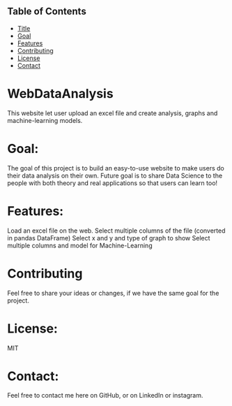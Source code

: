 ## Table of Contents
- [Title](#WebDataAnalysis)
- [Goal](#Goal)
- [Features](#Features)
- [Contributing](#Contributing)
- [License](#License)
- [Contact](#Contact)

# WebDataAnalysis
This website let user upload an excel file and create analysis, graphs and machine-learning models.

# Goal:
The goal of this project is to build an easy-to-use website to make users do their data analysis on their own.
Future goal is to share Data Science to the people with both theory and real applications so that users can learn too!

# Features:
Load an excel file on the web.
Select multiple columns of the file (converted in pandas DataFrame)
Select x and y and type of graph to show
Select multiple columns and model for Machine-Learning

# Contributing
Feel free to share your ideas or changes, if we have the same goal for the project.

# License: 
MIT

# Contact: 
Feel free to contact me here on GitHub, or on LinkedIn or instagram.
